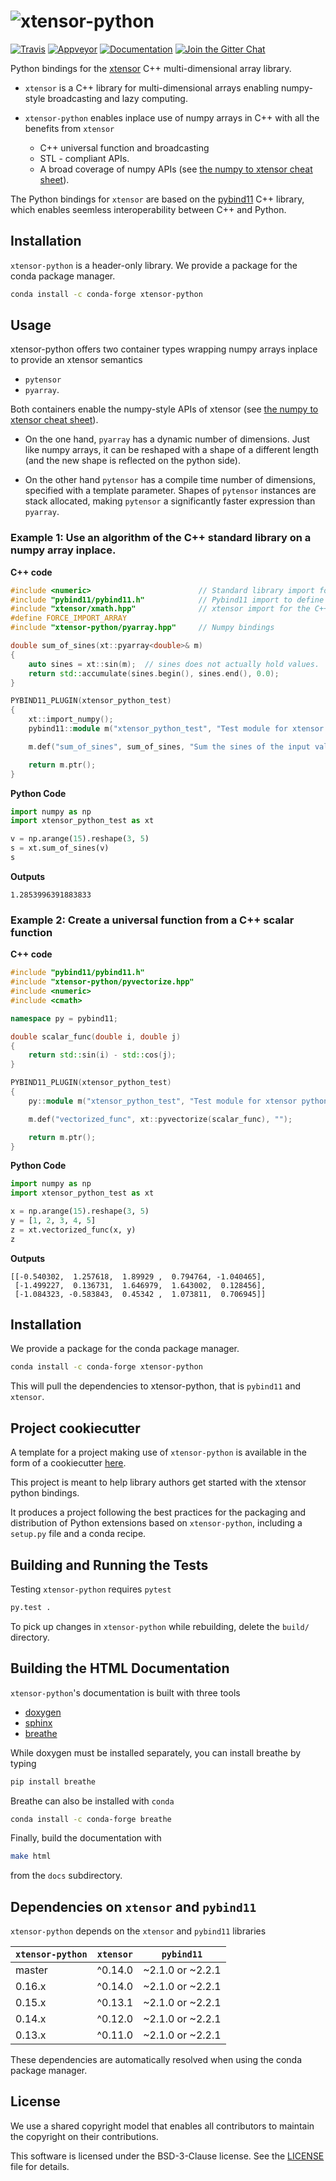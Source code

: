 # ![xtensor-python](http://quantstack.net/assets/images/xtensor-python.svg)

[![Travis](https://travis-ci.org/QuantStack/xtensor-python.svg?branch=master)](https://travis-ci.org/QuantStack/xtensor-python)
[![Appveyor](https://ci.appveyor.com/api/projects/status/qx61nsg4ebxnj8s9?svg=true)](https://ci.appveyor.com/project/QuantStack/xtensor-python)
[![Documentation](http://readthedocs.org/projects/xtensor-python/badge/?version=latest)](https://xtensor-python.readthedocs.io/en/latest/?badge=latest)
[![Join the Gitter Chat](https://badges.gitter.im/Join%20Chat.svg)](https://gitter.im/QuantStack/Lobby?utm_source=badge&utm_medium=badge&utm_campaign=pr-badge&utm_content=badge)

Python bindings for the [xtensor](https://github.com/QuantStack/xtensor) C++ multi-dimensional array library.

 - `xtensor` is a C++ library for multi-dimensional arrays enabling numpy-style broadcasting and lazy computing.
 - `xtensor-python` enables inplace use of numpy arrays in C++ with all the benefits from `xtensor`

     - C++ universal function and broadcasting 
     - STL - compliant APIs.
     - A broad coverage of numpy APIs (see [the numpy to xtensor cheat sheet](http://xtensor.readthedocs.io/en/latest/numpy.html)).

The Python bindings for `xtensor` are based on the [pybind11](https://github.com/pybind/pybind11/) C++ library, which enables seemless interoperability between C++ and Python.

## Installation

`xtensor-python` is a header-only library. We provide a package for the conda package manager.

```bash
conda install -c conda-forge xtensor-python
```

## Usage

xtensor-python offers two container types wrapping numpy arrays inplace to provide an xtensor semantics

 - `pytensor`
 - `pyarray`.

Both containers enable the numpy-style APIs of xtensor (see [the numpy to xtensor cheat sheet](http://xtensor.readthedocs.io/en/latest/numpy.html)).

 - On the one hand, `pyarray` has a dynamic number of dimensions. Just like numpy arrays, it can be reshaped with a shape of a different length (and the new shape is reflected on the python side).

 - On the other hand `pytensor` has a compile time number of dimensions, specified with a template parameter. Shapes of `pytensor` instances are stack allocated, making `pytensor` a significantly faster expression than `pyarray`.

### Example 1: Use an algorithm of the C++ standard library on a numpy array inplace.

**C++ code**

```cpp
#include <numeric>                        // Standard library import for std::accumulate
#include "pybind11/pybind11.h"            // Pybind11 import to define Python bindings
#include "xtensor/xmath.hpp"              // xtensor import for the C++ universal functions
#define FORCE_IMPORT_ARRAY
#include "xtensor-python/pyarray.hpp"     // Numpy bindings

double sum_of_sines(xt::pyarray<double>& m)
{
    auto sines = xt::sin(m);  // sines does not actually hold values.
    return std::accumulate(sines.begin(), sines.end(), 0.0);
}

PYBIND11_PLUGIN(xtensor_python_test)
{
    xt::import_numpy();
    pybind11::module m("xtensor_python_test", "Test module for xtensor python bindings");

    m.def("sum_of_sines", sum_of_sines, "Sum the sines of the input values");

    return m.ptr();
}
```

**Python Code**

```python
import numpy as np
import xtensor_python_test as xt

v = np.arange(15).reshape(3, 5)
s = xt.sum_of_sines(v)
s
```

**Outputs**

```
1.2853996391883833
``` 

### Example 2: Create a universal function from a C++ scalar function

**C++ code**

```cpp
#include "pybind11/pybind11.h"
#include "xtensor-python/pyvectorize.hpp"
#include <numeric>
#include <cmath>

namespace py = pybind11;

double scalar_func(double i, double j)
{
    return std::sin(i) - std::cos(j);
}

PYBIND11_PLUGIN(xtensor_python_test)
{
    py::module m("xtensor_python_test", "Test module for xtensor python bindings");

    m.def("vectorized_func", xt::pyvectorize(scalar_func), "");

    return m.ptr();
}
```

**Python Code**

```python
import numpy as np
import xtensor_python_test as xt

x = np.arange(15).reshape(3, 5)
y = [1, 2, 3, 4, 5]
z = xt.vectorized_func(x, y)
z
```

**Outputs**

```
[[-0.540302,  1.257618,  1.89929 ,  0.794764, -1.040465],
 [-1.499227,  0.136731,  1.646979,  1.643002,  0.128456],
 [-1.084323, -0.583843,  0.45342 ,  1.073811,  0.706945]]
``` 

## Installation

We provide a package for the conda package manager.

```bash
conda install -c conda-forge xtensor-python
```

This will pull the dependencies to xtensor-python, that is `pybind11` and `xtensor`.

## Project cookiecutter

A template for a project making use of `xtensor-python` is available in the form of a cookiecutter [here](https://github.com/QuantStack/xtensor-python-cookiecutter).

This project is meant to help library authors get started with the xtensor python bindings.

It produces a project following the best practices for the packaging and distribution of Python extensions based on `xtensor-python`, including a `setup.py` file and a conda recipe.

## Building and Running the Tests

Testing `xtensor-python` requires `pytest`

  ``` bash
  py.test .
  ```

To pick up changes in `xtensor-python` while rebuilding, delete the `build/` directory. 

## Building the HTML Documentation

`xtensor-python`'s documentation is built with three tools

 - [doxygen](http://www.doxygen.org)
 - [sphinx](http://www.sphinx-doc.org)
 - [breathe](https://breathe.readthedocs.io)

While doxygen must be installed separately, you can install breathe by typing

```bash
pip install breathe
``` 

Breathe can also be installed with `conda`

```bash
conda install -c conda-forge breathe
```

Finally, build the documentation with

```bash
make html
```

from the `docs` subdirectory.

## Dependencies on `xtensor` and `pybind11`

`xtensor-python` depends on the `xtensor` and `pybind11` libraries

| `xtensor-python` | `xtensor` |  `pybind11`      |
|------------------|-----------|------------------|
| master           |  ^0.14.0  | ~2.1.0 or ~2.2.1 |
| 0.16.x           |  ^0.14.0  | ~2.1.0 or ~2.2.1 |
| 0.15.x           |  ^0.13.1  | ~2.1.0 or ~2.2.1 |
| 0.14.x           |  ^0.12.0  | ~2.1.0 or ~2.2.1 |
| 0.13.x           |  ^0.11.0  | ~2.1.0 or ~2.2.1 |

These dependencies are automatically resolved when using the conda package manager.

## License

We use a shared copyright model that enables all contributors to maintain the
copyright on their contributions.

This software is licensed under the BSD-3-Clause license. See the [LICENSE](LICENSE) file for details.
